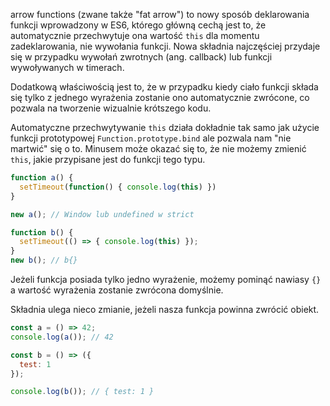 arrow functions (zwane także "fat arrow") to nowy sposób deklarowania funkcji wprowadzony w ES6, którego główną cechą jest to, że automatycznie przechwytuje ona wartość `this` dla momentu zadeklarowania, nie wywołania funkcji. Nowa składnia najczęściej przydaje się w przypadku wywołań zwrotnych (ang. callback) lub funkcji wywoływanych w timerach.

Dodatkową właściwością jest to, że w przypadku kiedy ciało funkcji składa się tylko z jednego wyrażenia zostanie ono automatycznie zwrócone, co pozwala na tworzenie wizualnie krótszego kodu.

Automatyczne przechwytywanie `this` działa dokładnie tak samo jak użycie funkcji prototypowej `Function.prototype.bind` ale pozwala nam "nie martwić" się o to. Minusem może okazać się to, że nie możemy zmienić `this`, jakie przypisane jest do funkcji tego typu.

```js
function a() {
  setTimeout(function() { console.log(this) })                
}

new a(); // Window lub undefined w strict

function b() {
  setTimeout(() => { console.log(this) });
}
new b(); // b{}
```

Jeżeli funkcja posiada tylko jedno wyrażenie, możemy pominąć nawiasy `{}` a wartość wyrażenia zostanie zwrócona domyślnie.

Składnia ulega nieco zmianie, jeżeli nasza funkcja powinna zwrócić obiekt.

```js
const a = () => 42;
console.log(a()); // 42

const b = () => ({
  test: 1
});

console.log(b()); // { test: 1 }
```